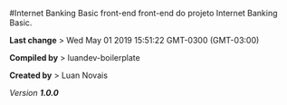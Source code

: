 #Internet Banking Basic front-end
front-end do projeto Internet Banking Basic.

__Last change__ > Wed May 01 2019 15:51:22 GMT-0300 (GMT-03:00)

__Compiled by__ > luandev-boilerplate

__Created by__ > Luan Novais

*Version __1.0.0__*